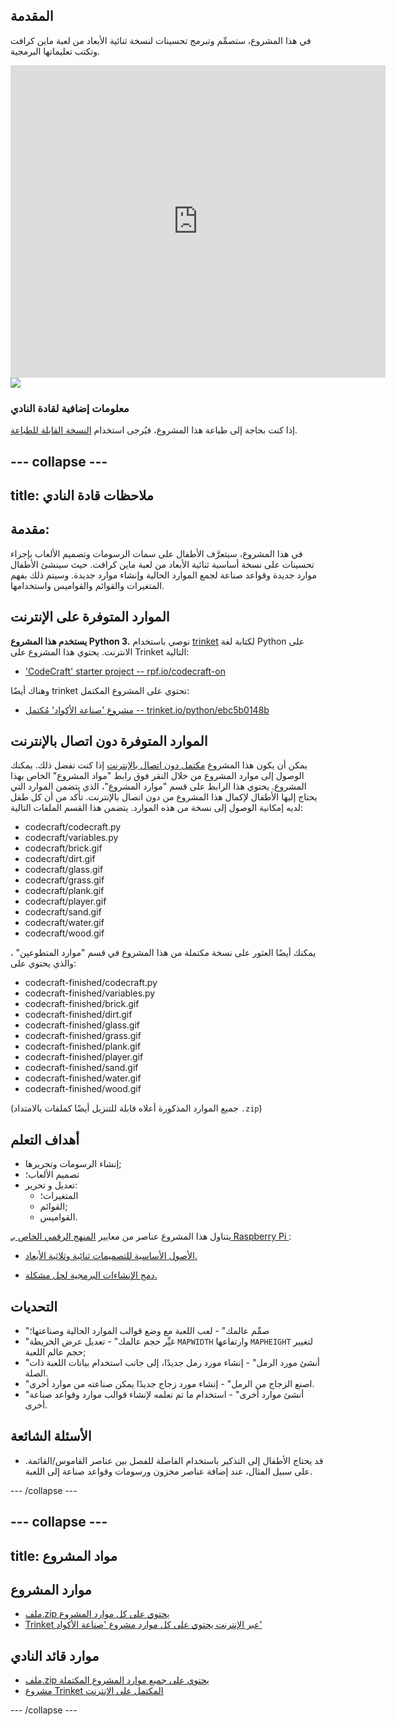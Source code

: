 ## المقدمة

في هذا المشروع، ستصمِّم وتبرمج تحسينات لنسخة ثنائية الأبعاد من لعبة ماين كرافت وتكتب تعليماتها البرمجية.

<div class="trinket">
  <iframe src="https://trinket.io/embed/python/ebc5b0148b?outputOnly=true&start=result" width="600" height="500" frameborder="0" marginwidth="0" marginheight="0" allowfullscreen>
  </iframe>
  <img src="images/craft-finished.png">
</div>

### معلومات إضافية لقادة النادي

إذا كنت بحاجة إلى طباعة هذا المشروع، فيُرجى استخدام [النسخة القابلة للطباعة](https://projects.raspberrypi.org/en/projects/codecraft/print).

## \--- collapse \---

## title: ملاحظات قادة النادي

## مقدمة:

في هذا المشروع، سيتعرَّف الأطفال على سمات الرسومات وتصميم الألعاب بإجراء تحسينات على نسخة أساسية ثنائية الأبعاد من لعبة ماين كرافت. حيث سينشئ الأطفال موارد جديدة وقواعد صناعة لجمع الموارد الحالية وإنشاء موارد جديدة. وسيتم ذلك بفهم المتغيرات والقوائم والقواميس واستخدامها.

## الموارد المتوفرة على الإنترنت

**يستخدم هذا المشروع Python 3.** نوصي باستخدام [trinket](https://trinket.io/) لكتابة لغة Python على الانترنت. يحتوي هذا المشروع على Trinket التالية:

+ ['CodeCraft' starter project -- rpf.io/codecraft-on](http://rpf.io/codecraft-on)

وهناك أيضًا trinket تحتوي على المشروع المكتمل:

+ [مشروع 'صناعة الأكواد' مُكتمل -- trinket.io/python/ebc5b0148b](https://trinket.io/python/ebc5b0148b)

## الموارد المتوفرة دون اتصال بالإنترنت

يمكن أن يكون هذا المشروع [مكتمل دون اتصال بالإنترنت](https://www.codeclubprojects.org/en-GB/resources/python-working-offline/) إذا كنت تفضل ذلك. يمكنك الوصول إلى موارد المشروع من خلال النقر فوق رابط "مواد المشروع" الخاص بهذا المشروع. يحتوي هذا الرابط على قسم "موارد المشروع"، الذي يتضمن الموارد التي يحتاج إليها الأطفال لإكمال هذا المشروع من دون اتصال بالإنترنت. تأكد من أن كل طفل لديه إمكانية الوصول إلى نسخة من هذه الموارد. يتضمن هذا القسم الملفات التالية:

+ codecraft/codecraft.py
+ codecraft/variables.py
+ codecraft/brick.gif
+ codecraft/dirt.gif
+ codecraft/glass.gif
+ codecraft/grass.gif
+ codecraft/plank.gif
+ codecraft/player.gif
+ codecraft/sand.gif
+ codecraft/water.gif
+ codecraft/wood.gif

يمكنك أيضًا العثور على نسخة مكتملة من هذا المشروع في قسم "موارد المتطوعين" ، والذي يحتوي على:

+ codecraft-finished/codecraft.py
+ codecraft-finished/variables.py
+ codecraft-finished/brick.gif
+ codecraft-finished/dirt.gif
+ codecraft-finished/glass.gif
+ codecraft-finished/grass.gif
+ codecraft-finished/plank.gif
+ codecraft-finished/player.gif
+ codecraft-finished/sand.gif
+ codecraft-finished/water.gif
+ codecraft-finished/wood.gif

(جميع الموارد المذكورة أعلاه قابلة للتنزيل أيضًا كملفات بالامتداد `.zip`)

## أهداف التعلم

+ إنشاء الرسومات وتحريرها;
+ تصميم الألعاب؛
+ تعديل و تحرير: 
    + المتغيرات؛
    + القوائم;
    + القواميس.

يتناول هذا المشروع عناصر من معايير [المنهج الرقمي الخاص بـ Raspberry Pi ](http://rpf.io/curriculum):

+ [الأصول الأساسية للتصميمات ثنائية وثلاثية الأبعاد.](https://www.raspberrypi.org/curriculum/design/creator)

+ [دمج الإنشاءات البرمجية لحل مشكلة.](https://www.raspberrypi.org/curriculum/programming/builder)

## التحديات

+ "صمِّم عالمك" - لعب اللعبة مع وضع قوالب الموارد الحالية وصناعتها؛
+ "غيِّر حجم عالمك" - تعديل عرض الخريطة `MAPWIDTH` وارتفاعها `MAPHEIGHT` لتغيير حجم عالم اللعبة;
+ "أنشئ مورد الرمل" - إنشاء مورد رمل جديدًا، إلى جانب استخدام بيانات اللعبة ذات الصلة.
+ "اصنع الزجاج من الرمل" - إنشاء مورد زجاج جديدًا يمكن صناعته من موارد أخرى.
+ "أنشئ موارد أخرى" - استخدام ما تم تعلمه لإنشاء قوالب موارد وقواعد صناعة أخرى.

## الأسئلة الشائعة

+ قد يحتاج الأطفال إلى التذكير باستخدام الفاصلة للفصل بين عناصر القاموس/القائمة. على سبيل المثال، عند إضافة عناصر مخزون ورسومات وقواعد صناعة إلى اللعبة.

\--- /collapse \---

## \--- collapse \---

## title: مواد المشروع

## موارد المشروع

+ [ملف.zip يحتوي على كل موارد المشروع](http://rpf.io/p/en/codecraft-go)
+ [Trinket عبر الإنترنت يحتوي على كل موارد مشروع 'صناعة الأكواد'](http://rpf.io/codecraft-on)

## موارد قائد النادي

+ [ملف.zip يحتوي على جميع موارد المشروع المكتملة](http://rpf.io/p/en/codecraft-get)
+ [مشروع Trinket المكتمل على الإنترنت](https://trinket.io/python/ebc5b0148b)

\--- /collapse \---